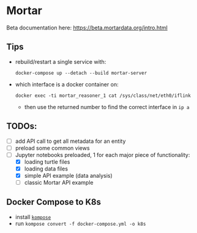 # Mortar

Beta documentation here: https://beta.mortardata.org/intro.html

## Tips
- rebuild/restart a single service with:
    ```
    docker-compose up --detach --build mortar-server
    ```
- which interface is a docker container on:
    ```
    docker exec -ti mortar_reasoner_1 cat /sys/class/net/eth0/iflink
    ```
    - then use the returned number to find the correct interface in `ip a`

## TODOs:
- [ ] add API call to get all metadata for an entity
- [ ] preload some common views
- [ ] Jupyter notebooks preloaded, 1 for each major piece of functionality:
    - [X] loading turtle files
    - [X] loading data files
    - [X] simple API example (data analysis)
    - [ ] classic Mortar API example

## Docker Compose to K8s

- install [`kompose`](https://github.com/kubernetes/kompose)
- run `kompose convert -f docker-compose.yml -o k8s`

